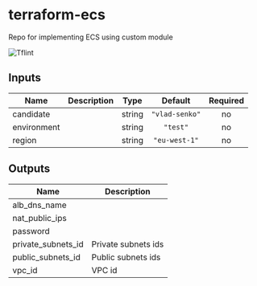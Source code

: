 # terraform-ecs

Repo for implementing ECS using custom module

![Tflint](https://github.com/sum41k/terraform-ecs/workflows/Tflint/badge.svg?branch=master)
<!-- BEGINNING OF PRE-COMMIT-TERRAFORM DOCS HOOK -->
## Inputs

| Name | Description | Type | Default | Required |
|------|-------------|:----:|:-----:|:-----:|
| candidate |  | string | `"vlad-senko"` | no |
| environment |  | string | `"test"` | no |
| region |  | string | `"eu-west-1"` | no |

## Outputs

| Name | Description |
|------|-------------|
| alb\_dns\_name |  |
| nat\_public\_ips |  |
| password |  |
| private\_subnets\_id | Private subnets ids |
| public\_subnets\_id | Public subnets ids |
| vpc\_id | VPC id |

<!-- END OF PRE-COMMIT-TERRAFORM DOCS HOOK -->
